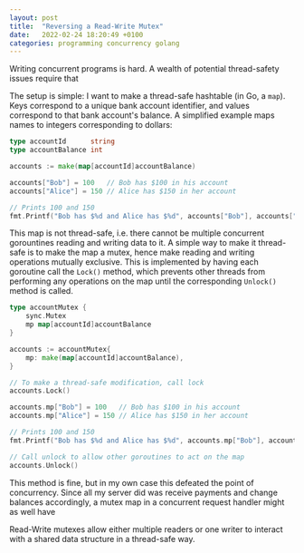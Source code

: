 ```yaml
---
layout: post
title:  "Reversing a Read-Write Mutex"
date:   2022-02-24 18:20:49 +0100
categories: programming concurrency golang
---
```


Writing concurrent programs is hard. A wealth of potential thread-safety issues require that 

The setup is simple: I want to make a thread-safe hashtable (in Go, a `map`). Keys correspond to a unique bank account identifier, and values correspond to that bank account's balance. A simplified example maps names to integers corresponding to dollars:

```go
type accountId      string
type accountBalance int

accounts := make(map[accountId]accountBalance)

accounts["Bob"] = 100   // Bob has $100 in his account
accounts["Alice"] = 150 // Alice has $150 in her account

// Prints 100 and 150
fmt.Printf("Bob has $%d and Alice has $%d", accounts["Bob"], accounts["Alice"]) 
```

This map is not thread-safe, i.e. there cannot be multiple concurrent gorountines reading and writing data to it. A simple way to make it thread-safe is to make the map a mutex, hence make reading and writing operations mutually exclusive. This is implemented by having each goroutine call the `Lock()` method, which prevents other threads from performing any operations on the map until the corresponding `Unlock()` method is called.

```go
type accountMutex {
    sync.Mutex
    mp map[accountId]accountBalance
}

accounts := accountMutex{
    mp: make(map[accountId]accountBalance),
}

// To make a thread-safe modification, call lock
accounts.Lock()

accounts.mp["Bob"] = 100   // Bob has $100 in his account
accounts.mp["Alice"] = 150 // Alice has $150 in her account

// Prints 100 and 150
fmt.Printf("Bob has $%d and Alice has $%d", accounts.mp["Bob"], accounts.mp["Alice"]) 

// Call unlock to allow other goroutines to act on the map
accounts.Unlock()
```

This method is fine, but in my own case this defeated the point of concurrency. Since all my server did was receive payments and change balances accordingly, a mutex map in a concurrent request handler might as well have 


Read-Write mutexes allow either multiple readers or one writer to interact with a shared data structure in a thread-safe way.
